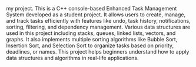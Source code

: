 my project.
This is a C++ console-based Enhanced Task Management System developed as a student project. It allows users to create, manage, and track tasks efficiently with features like undo, task history, notifications, sorting, filtering, and dependency management. Various data structures are used in this project including stacks, queues, linked lists, vectors, and graphs. It also implements multiple sorting algorithms like Bubble Sort, Insertion Sort, and Selection Sort to organize tasks based on priority, deadlines, or names. This project helps beginners understand how to apply data structures and algorithms in real-life applications.

